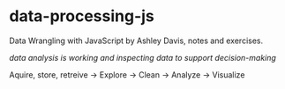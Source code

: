 # data-processing-js
Data Wrangling with JavaScript by Ashley Davis, notes and exercises.

*data analysis is working and inspecting data to support decision-making*

Aquire, store, retreive -> Explore -> Clean -> Analyze -> Visualize
